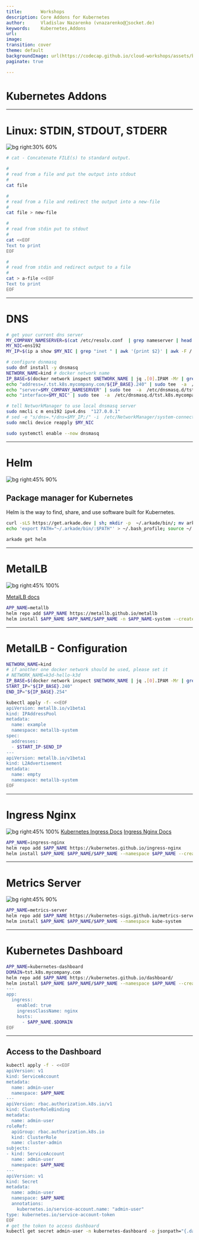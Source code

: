 ```yaml
---
title:       Workshops
description: Core Addons for Kubernetes
author:      Vladislav Nazarenko (vnazarenko@📯socket.de)
keywords:    Kubernetes,Addons
url:         
image:
transition: cover
theme: default
backgroundImage: url(https://codecap.github.io/cloud-workshops/assets/background.jpg)
paginate: true

---
```


# Kubernetes Addons

---

# Linux: STDIN, STDOUT, STDERR
![bg right:30% 60%](https://cdn.hashnode.com/res/hashnode/image/upload/v1630813456614/NTviFs-yT.png?auto=compress,format&format=webp)

```bash
# cat - Concatenate FILE(s) to standard output.

#
# read from a file and put the output into stdout
#
cat file

#
# read from a file and redirect the output into a new-file
#
cat file > new-file

#
# read from stdin put to stdout
#
cat <<EOF
Text to print
EOF

#
# read from stdin and redirect output to a file
#
cat > a-file <<EOF
Text to print
EOF
```

---
# DNS
```bash
# get your current dns server
MY_COMPANY_NAMESERVER=$(cat /etc/resolv.conf  | grep nameserver | head -n1 | awk '{print $NF}')
MY_NIC=ens192
MY_IP=$(ip a show $MY_NIC | grep "inet " | awk '{print $2}' | awk -F / '{print $1}')

# configure dsnmasq
sudo dnf install -y dnsmasq
NETWORK_NAME=kind # docker network name
IP_BASE=$(docker network inspect $NETWORK_NAME | jq .[0].IPAM -Mr | grep Gateway | awk -F '"' '{print $4}' | sed -r -e 's/[.][0-9]+$//')
echo "address=/.tst.k8s.mycompany.com/${IP_BASE}.240" | sudo tee  -a  /etc/dnsmasq.d/tst.k8s.mycompany.com.conf 
echo "server=$MY_COMPANY_NAMESERVER" | sudo tee  -a  /etc/dnsmasq.d/tst.k8s.mycompany.com.conf 
echo "interface=$MY_NIC" | sudo tee  -a  /etc/dnsmasq.d/tst.k8s.mycompany.com.conf 

# tell NetworkManager to use local dnsmasq server
sudo nmcli c m ens192 ipv4.dns  "127.0.0.1"
# sed -e "s/dns=.*/dns=$MY_IP;/" -i  /etc/NetworkManager/system-connections/ens192.nmconnection
sudo nmcli device reapply $MY_NIC

sudo systemctl enable --now dnsmasq
```

---
# Helm
![bg right:45% 90%](https://lazzaretti.me/images/blog/2024/introduction-to-helm-3/helm3-intro.png)
## Package manager for Kubernetes

Helm is the way to find, share, and use software built for Kubernetes.

```bash
curl -sLS https://get.arkade.dev | sh; mkdir -p  ~/.arkade/bin/; mv arkade ~/.arkade/bin/
echo 'export PATH="~/.arkade/bin/:$PATH"' > ~/.bash_profile; source ~/.bash_profile

arkade get helm
```
---
# MetalLB
![bg right:45% 100%](https://www.redhat.com/rhdc/managed-files/ohc/MetalLB%20advanced%20configuration-1.png)
[](https://codecap.github.io/cloud-workshops/assets/metallb-layer2.png)

[MetalLB docs](https://metallb.io/configuration/)

```bash
APP_NAME=metallb
helm repo add $APP_NAME https://metallb.github.io/metallb
helm install $APP_NAME $APP_NAME/$APP_NAME -n $APP_NAME-system --create-namespace
```
---
# MetalLB - Configuration
```bash
NETWORK_NAME=kind
# if another one docker network should be used, please set it
# NETWORK_NAME=k3d-hello-k3d
IP_BASE=$(docker network inspect $NETWORK_NAME | jq .[0].IPAM -Mr | grep Gateway | awk -F '"' '{print $4}' | sed -r -e 's/[.][0-9]+$//')
START_IP="${IP_BASE}.240"
END_IP="${IP_BASE}.254"

kubectl apply -f- <<EOF
apiVersion: metallb.io/v1beta1
kind: IPAddressPool
metadata:
  name: example
  namespace: metallb-system
spec:
  addresses:
  - $START_IP-$END_IP
---
apiVersion: metallb.io/v1beta1
kind: L2Advertisement
metadata:
  name: empty
  namespace: metallb-system
EOF
```
---

# Ingress Nginx
![bg right:45% 100%](https://miro.medium.com/v2/resize:fit:1100/format:webp/1*AgWCYOe3yMevVfzT_1EHog.png)
[Kubernetes Ingress Docs](https://kubernetes.io/docs/concepts/services-networking/ingress/)
[Ingress Nginx Docs](https://kubernetes.github.io/ingress-nginx/user-guide/basic-usage/)


```bash
APP_NAME=ingress-nginx
helm repo add $APP_NAME https://kubernetes.github.io/ingress-nginx
helm install $APP_NAME $APP_NAME/$APP_NAME --namespace $APP_NAME --create-namespace
```

---
# Metrics Server
![bg right:45% 90%](https://github.com/kubernetes/design-proposals-archive/raw/main/instrumentation/monitoring_architecture.png?raw=true)

```bash
APP_NAME=metrics-server
helm repo add $APP_NAME https://kubernetes-sigs.github.io/metrics-server/
helm install $APP_NAME $APP_NAME/$APP_NAME --namespace kube-system
```

---
# Kubernetes Dashboard

```bash
APP_NAME=kubernetes-dashboard
DOMAIN=tst.k8s.mycompany.com
helm repo add $APP_NAME https://kubernetes.github.io/dashboard/
helm install $APP_NAME $APP_NAME/$APP_NAME --namespace $APP_NAME --create-namespace --values - <<EOF
---
app:
  ingress:
    enabled: true
    ingressClassName: nginx
    hosts:
      - $APP_NAME.$DOMAIN
EOF

```
--- 
## Access to the Dashboard
```bash
kubectl apply -f - <<EOF
apiVersion: v1
kind: ServiceAccount
metadata:
  name: admin-user
  namespace: $APP_NAME
---
apiVersion: rbac.authorization.k8s.io/v1
kind: ClusterRoleBinding
metadata:
  name: admin-user
roleRef:
  apiGroup: rbac.authorization.k8s.io
  kind: ClusterRole
  name: cluster-admin
subjects:
- kind: ServiceAccount
  name: admin-user
  namespace: $APP_NAME
---
apiVersion: v1
kind: Secret
metadata:
  name: admin-user
  namespace: $APP_NAME
  annotations:
    kubernetes.io/service-account.name: "admin-user"
type: kubernetes.io/service-account-token
EOF
# get the token to access dashboard
kubectl get secret admin-user -n kubernetes-dashboard -o jsonpath="{.data.token}" | base64 -d
```
